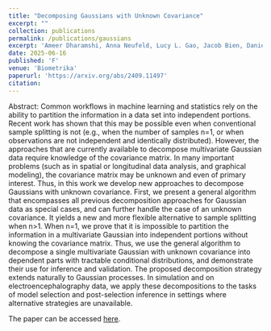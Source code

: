 ```yaml
---
title: "Decomposing Gaussians with Unknown Covariance"
excerpt: ""
collection: publications
permalink: /publications/gaussians
excerpt: 'Ameer Dharamshi, Anna Neufeld, Lucy L. Gao, Jacob Bien, Daniela Witten'
date: 2025-06-16
published: 'F'
venue: 'Biometrika'
paperurl: 'https://arxiv.org/abs/2409.11497'
citation: 
---
```


Abstract: Common workflows in machine learning and statistics rely on the ability to partition the information in a data set into independent portions. Recent work has shown that this may be possible even when conventional sample splitting is not (e.g., when the number of samples n=1, or when observations are not independent and identically distributed). However, the approaches that are currently available to decompose multivariate Gaussian data require knowledge of the covariance matrix. In many important problems (such as in spatial or longitudinal data analysis, and graphical modeling), the covariance matrix may be unknown and even of primary interest. Thus, in this work we develop new approaches to decompose Gaussians with unknown covariance. First, we present a general algorithm that encompasses all previous decomposition approaches for Gaussian data as special cases, and can further handle the case of an unknown covariance. It yields a new and more flexible alternative to sample splitting when n>1. When n=1, we prove that it is impossible to partition the information in a multivariate Gaussian into independent portions without knowing the covariance matrix. Thus, we use the general algorithm to decompose a single multivariate Gaussian with unknown covariance into dependent parts with tractable conditional distributions, and demonstrate their use for inference and validation. The proposed decomposition strategy extends naturally to Gaussian processes. In simulation and on electroencephalography data, we apply these decompositions to the tasks of model selection and post-selection inference in settings where alternative strategies are unavailable.

The paper can be accessed [here](https://doi.org/10.1093/biomet/asaf057).
